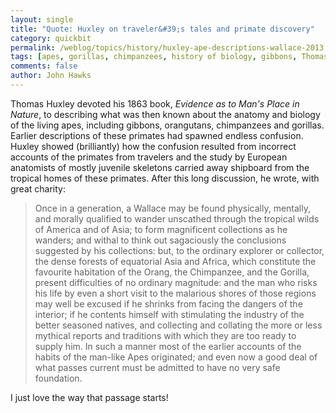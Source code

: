 ```yaml
---
layout: single 
title: "Quote: Huxley on traveler&#39;s tales and primate discovery" 
category: quickbit
permalink: /weblog/topics/history/huxley-ape-descriptions-wallace-2013.html
tags: [apes, gorillas, chimpanzees, history of biology, gibbons, Thomas Huxley, orangutans] 
comments: false 
author: John Hawks 
---
```


Thomas Huxley devoted his 1863 book, <em>Evidence as to Man's Place in Nature</em>, to describing what was then known about the anatomy and biology of the living apes, including gibbons, orangutans, chimpanzees and gorillas. Earlier descriptions of these primates had spawned endless confusion. Huxley showed (brilliantly) how the confusion resulted from incorrect accounts of the primates from travelers and the study by European anatomists of mostly juvenile skeletons carried away shipboard from the tropical homes of these primates. After this long discussion, he wrote, with great charity: 

<blockquote>Once in a generation, a Wallace may be found physically, mentally, and morally qualified to wander unscathed through the tropical wilds of America and of Asia; to form magnificent collections as he wanders; and withal to think out sagaciously the conclusions suggested by his collections: but, to the ordinary explorer or collector, the dense forests of equatorial Asia and Africa, which constitute the favourite habitation of the Orang, the Chimpanzee, and the Gorilla, present difficulties of no ordinary magnitude: and the man who risks his life by even a short visit to the malarious shores of those regions may well be excused if he shrinks from facing the dangers of the interior; if he contents himself with stimulating the industry of the better seasoned natives, and collecting and collating the more or less mythical reports and traditions with which they are too ready to supply him. In such a manner most of the earlier accounts of the habits of the man-like Apes originated; and even now a good deal of what passes current must be admitted to have no very safe foundation.</blockquote>

I just love the way that passage starts!

